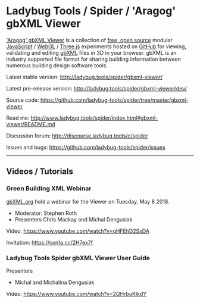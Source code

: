 
# Ladybug Tools / Spider / 'Aragog' gbXML Viewer

['Aragog' gbXML Viewer]( https://github.com/ladybug-tools/spider/gbxml-viewer/ "Source code on GitHub" ) is a collection of [free, open source]( https://opensource.guide/ "Read all about it at OpenSource Guides" ) modular [JavaScript]( https://developer.mozilla.org/en-US/docs/Web/JavaScript/About_JavaScript "Callout to Brendan" ) / [WebGL]( https://www.khronos.org/webgl/ "Tip of the hat to Ken Russell" ) / [Three.js]( https://threejs.org/ "Hi Mr.doob" ) experiments hosted on [GitHub]( https://github.com/about "Beep for where the geek peeps keep" ) for viewing, validating and editing [gbXML]( http://gbxml.org "Where's your schema today?" ) files in 3D in your browser. gbXML is an industry supported file format for sharing building information between numerous building design software tools.


Latest stable version: http://ladybug.tools/spider/gbxml-viewer/


Latest pre-release version: http://ladybug.tools/spider/gbxml-viewer/dev/


Source code: https://github.com/ladybug-tools/spider/tree/master/gbxml-viewer


Read me: http://www.ladybug.tools/spider/index.html#gbxml-viewer/README.md


Discussion forum: http://discourse.ladybug.tools/c/spider


Issues and bugs: https://github.com/ladybug-tools/spider/issues


***

## Videos / Tutorials


### Green Building XML Webinar

[gbXML.org]( http://gbxml.org ) held a webinar for the Viewer on Tuesday, May 8 2018.
* Moderator: Stephen Roth
* Presenters Chris Mackay and Michal Dengusiak

Video: https://www.youtube.com/watch?v=qHFEhD2SsDA


Invitation: https://conta.cc/2H7ex7f



### Ladybug Tools Spider gbXML Viewer User Guide

Presenters
* Michal and Michalina Dengusiak

Video: https://www.youtube.com/watch?v=2QHrbuKIkdY
